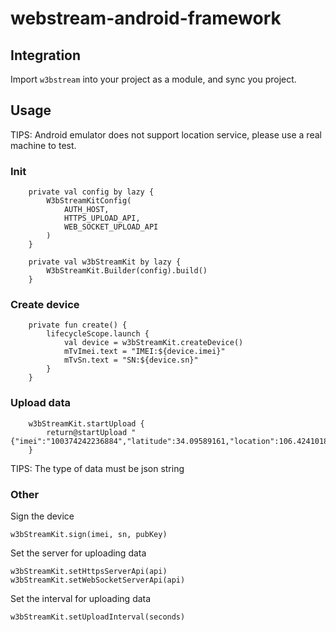 # webstream-android-framework

## Integration
Import `w3bstream` into your project as a module, and sync you project.


## Usage
TIPS: Android emulator does not support location service, please use a real machine to test.

### Init

```
    private val config by lazy {
        W3bStreamKitConfig(
            AUTH_HOST,
            HTTPS_UPLOAD_API,
            WEB_SOCKET_UPLOAD_API
        )
    }

    private val w3bStreamKit by lazy {
        W3bStreamKit.Builder(config).build()
    }
```


### Create device
```
    private fun create() {
        lifecycleScope.launch {
            val device = w3bStreamKit.createDevice()
            mTvImei.text = "IMEI:${device.imei}"
            mTvSn.text = "SN:${device.sn}"
        }
    }

```

### Upload data
```
	w3bStreamKit.startUpload {
	    return@startUpload "{"imei":"100374242236884","latitude":34.09589161,"location":106.42410187}"
	}
```
TIPS: The type of data must be json string


### Other
Sign the device
```
w3bStreamKit.sign(imei, sn, pubKey)
```

Set the server for uploading data
```
w3bStreamKit.setHttpsServerApi(api)
w3bStreamKit.setWebSocketServerApi(api)
```

Set the interval for uploading data
```
w3bStreamKit.setUploadInterval(seconds)
```
